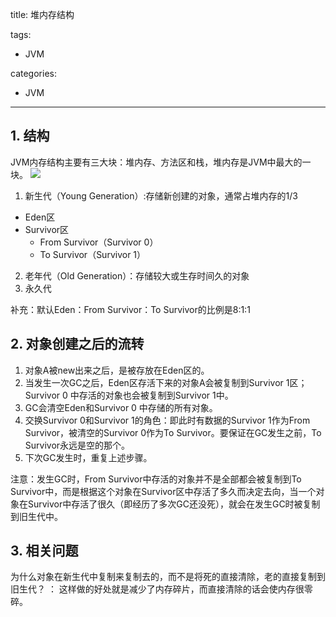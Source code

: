 title: 堆内存结构

tags:
  - JVM

categories:
  - JVM

---
## 1. 结构
JVM内存结构主要有三大块：堆内存、方法区和栈，堆内存是JVM中最大的一块。
![](/img/java/jvm-struct.png)
1. 新生代（Young Generation）:存储新创建的对象，通常占堆内存的1/3
  - Eden区
  - Survivor区
    - From Survivor（Survivor 0）
    - To Survivor（Survivor 1）
2. 老年代（Old Generation）：存储较大或生存时间久的对象
3. 永久代

补充：默认Eden：From Survivor：To Survivor的比例是8:1:1

## 2. 对象创建之后的流转
1. 对象A被new出来之后，是被存放在Eden区的。
2. 当发生一次GC之后，Eden区存活下来的对象A会被复制到Survivor 1区；Survivor 0 中存活的对象也会被复制到Survivor 1中。
3. GC会清空Eden和Survivor 0 中存储的所有对象。
4. 交换Survivor 0和Survivor 1的角色：即此时有数据的Survivor 1作为From Survivor，被清空的Survivor 0作为To Survivor。要保证在GC发生之前，To Survivor永远是空的那个。
5. 下次GC发生时，重复上述步骤。

注意：发生GC时，From Survivor中存活的对象并不是全部都会被复制到To Survivor中，而是根据这个对象在Survivor区中存活了多久而决定去向，当一个对象在Survivor中存活了很久（即经历了多次GC还没死），就会在发生GC时被复制到旧生代中。

## 3. 相关问题
为什么对象在新生代中复制来复制去的，而不是将死的直接清除，老的直接复制到旧生代？
： 这样做的好处就是减少了内存碎片，而直接清除的话会使内存很零碎。
